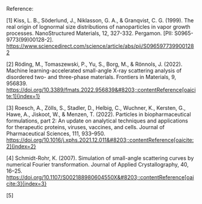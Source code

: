 Reference:

[1] Kiss, L. B., Söderlund, J., Niklasson, G. A., & Granqvist, C. G. (1999). The real origin of lognormal size distributions of nanoparticles in vapor growth processes. NanoStructured Materials, 12, 327-332. Pergamon. [PII: S0965-9773(99)00128-2]. https://www.sciencedirect.com/science/article/abs/pii/S0965977399001282

[2] Röding, M., Tomaszewski, P., Yu, S., Borg, M., & Rönnols, J. (2022). Machine learning-accelerated small-angle X-ray scattering analysis of disordered two- and three-phase materials. Frontiers in Materials, 9, 956839. https://doi.org/10.3389/fmats.2022.956839&#8203;:contentReference[oaicite:1]{index=1}

[3] Roesch, A., Zölls, S., Stadler, D., Helbig, C., Wuchner, K., Kersten, G., Hawe, A., Jiskoot, W., & Menzen, T. (2022). Particles in biopharmaceutical formulations, part 2: An update on analytical techniques and applications for therapeutic proteins, viruses, vaccines, and cells. Journal of Pharmaceutical Sciences, 111, 933–950. https://doi.org/10.1016/j.xphs.2021.12.011&#8203;:contentReference[oaicite:2]{index=2}

[4] Schmidt-Rohr, K. (2007). Simulation of small-angle scattering curves by numerical Fourier transformation. Journal of Applied Crystallography, 40, 16–25. https://doi.org/10.1107/S002188980604550X&#8203;:contentReference[oaicite:3]{index=3}

[5] 
